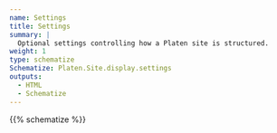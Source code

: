 ```yaml
---
name: Settings
title: Settings
summary: |
  Optional settings controlling how a Platen site is structured.
weight: 1
type: schematize
Schematize: Platen.Site.display.settings
outputs:
  - HTML
  - Schematize
---
```


{{% schematize %}}
